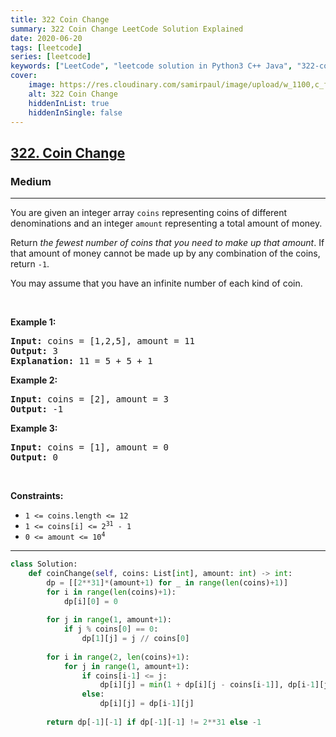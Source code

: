 ```yaml
---
title: 322 Coin Change
summary: 322 Coin Change LeetCode Solution Explained
date: 2020-06-20
tags: [leetcode]
series: [leetcode]
keywords: ["LeetCode", "leetcode solution in Python3 C++ Java", "322-coin-change LeetCode Solution Explained"]
cover:
    image: https://res.cloudinary.com/samirpaul/image/upload/w_1100,c_fit,co_rgb:FFFFFF,l_text:Arial_75_bold:322 Coin Change - Solution Explained/problem-solving.webp
    alt: 322 Coin Change
    hiddenInList: true
    hiddenInSingle: false
---
```



<h2><a href="https://leetcode.com/problems/coin-change/">322. Coin Change</a></h2><h3>Medium</h3><hr><div><p>You are given an integer array <code>coins</code> representing coins of different denominations and an integer <code>amount</code> representing a total amount of money.</p>

<p>Return <em>the fewest number of coins that you need to make up that amount</em>. If that amount of money cannot be made up by any combination of the coins, return <code>-1</code>.</p>

<p>You may assume that you have an infinite number of each kind of coin.</p>

<p>&nbsp;</p>
<p><strong>Example 1:</strong></p>

<pre><strong>Input:</strong> coins = [1,2,5], amount = 11
<strong>Output:</strong> 3
<strong>Explanation:</strong> 11 = 5 + 5 + 1
</pre>

<p><strong>Example 2:</strong></p>

<pre><strong>Input:</strong> coins = [2], amount = 3
<strong>Output:</strong> -1
</pre>

<p><strong>Example 3:</strong></p>

<pre><strong>Input:</strong> coins = [1], amount = 0
<strong>Output:</strong> 0
</pre>

<p>&nbsp;</p>
<p><strong>Constraints:</strong></p>

<ul>
	<li><code>1 &lt;= coins.length &lt;= 12</code></li>
	<li><code>1 &lt;= coins[i] &lt;= 2<sup>31</sup> - 1</code></li>
	<li><code>0 &lt;= amount &lt;= 10<sup>4</sup></code></li>
</ul>
</div>

---




```python
class Solution:
    def coinChange(self, coins: List[int], amount: int) -> int:
        dp = [[2**31]*(amount+1) for _ in range(len(coins)+1)]
        for i in range(len(coins)+1):
            dp[i][0] = 0
        
        for j in range(1, amount+1):
            if j % coins[0] == 0:
                dp[1][j] = j // coins[0]
        
        for i in range(2, len(coins)+1):
            for j in range(1, amount+1):
                if coins[i-1] <= j:
                    dp[i][j] = min(1 + dp[i][j - coins[i-1]], dp[i-1][j])
                else:
                    dp[i][j] = dp[i-1][j]
        
        return dp[-1][-1] if dp[-1][-1] != 2**31 else -1
```

